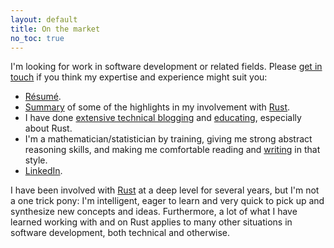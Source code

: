 ```yaml
---
layout: default
title: On the market
no_toc: true
---
```


I'm looking for work in software development or related fields. Please
[get in touch](mailto:dbau.pp@gmail.com) if you think my expertise and
experience might suit you:

- [Résumé](resume.pdf).
- [Summary](rust-contributions.pdf) of some of the highlights in my
  involvement with [Rust](https://rust-lang.org).
- I have done [extensive technical blogging](/blog) and
  [educating](http://stackoverflow.com/users/1256624/huon), especially
  about Rust.
- I'm a mathematician/statistician by training, giving me strong
  abstract reasoning skills, and making me comfortable reading and
  [writing](/honours-thesis.pdf) in that style.
- [LinkedIn](https://www.linkedin.com/in/huon-wilson/).

I have been involved with [Rust](https://rust-lang.org) at a deep
level for several years, but I'm not a one trick pony: I'm
intelligent, eager to learn and very quick to pick up and synthesize
new concepts and ideas. Furthermore, a lot of what I have learned
working with and on Rust applies to many other situations in software
development, both technical and otherwise.

